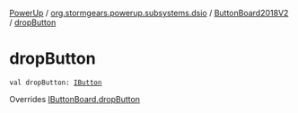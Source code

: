 [PowerUp](../../index.md) / [org.stormgears.powerup.subsystems.dsio](../index.md) / [ButtonBoard2018V2](index.md) / [dropButton](./drop-button.md)

# dropButton

`val dropButton: `[`IButton`](../../org.stormgears.utils.dsio/-i-button/index.md)

Overrides [IButtonBoard.dropButton](../-i-button-board/drop-button.md)

